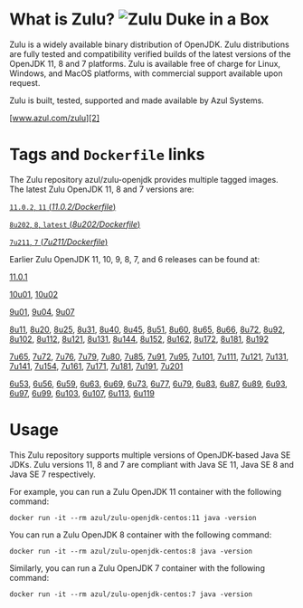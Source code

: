 What is Zulu? ![Zulu Duke in a Box][1]
======================================

Zulu is a widely available binary distribution of OpenJDK. Zulu distributions are fully tested and compatibility verified builds of the latest versions of the OpenJDK 11, 8 and 7 platforms. Zulu is available free of charge for Linux, Windows, and MacOS platforms, with commercial support available upon request.

Zulu is built, tested, supported and made available by Azul Systems.

[www.azul.com/zulu][2]

Tags and `Dockerfile` links
===========================

The Zulu repository azul/zulu-openjdk provides multiple tagged images. The latest Zulu OpenJDK 11, 8 and 7 versions are:

[`11.0.2`, `11` (*11.0.2/Dockerfile*)][76]

[`8u202`, `8`, `latest` (*8u202/Dockerfile*)][48]

[`7u211`, `7` (*7u211/Dockerfile*)][28]

Earlier Zulu OpenJDK 11, 10, 9, 8, 7, and 6 releases can be found at:

[11.0.1][77]

[10u01][74], [10u02][75]

[9u01][71], [9u04][72], [9u07][73]

[8u11][49], [8u20][50], [8u25][51], [8u31][52], [8u40][53], [8u45][54], [8u51][55], [8u60][56], [8u65][57], [8u66][58], [8u72][59], [8u92][60], [8u102][61], [8u112][62], [8u121][63], [8u131][64], [8u144][65], [8u152][66], [8u162][67], [8u172][68], [8u181][69], [8u192][70]

[7u65][29], [7u72][30], [7u76][31], [7u79][32], [7u80][33], [7u85][34], [7u91][35], [7u95][36], [7u101][37], [7u111][38], [7u121][39], [7u131][40], [7u141][41], [7u154][42], [7u161][43], [7u171][44], [7u181][45], [7u191][46], [7u201][47]

[6u53][10], [6u56][11], [6u59][12], [6u63][13], [6u69][14], [6u73][15], [6u77][16], [6u79][17], [6u83][18], [6u87][19], [6u89][20], [6u93][21], [6u97][22], [6u99][23], [6u103][24], [6u107][25], [6u113][26], [6u119][27]

Usage
=====

This Zulu repository supports multiple versions of OpenJDK-based Java SE JDKs. Zulu versions 11, 8 and 7 are compliant with Java SE 11, Java SE 8 and Java SE 7 respectively.

For example, you can run a Zulu OpenJDK 11 container with the following command:

    docker run -it --rm azul/zulu-openjdk-centos:11 java -version

You can run a Zulu OpenJDK 8 container with the following command:

    docker run -it --rm azul/zulu-openjdk-centos:8 java -version

Similarly, you can run a Zulu OpenJDK 7 container with the following command:

    docker run -it --rm azul/zulu-openjdk-centos:7 java -version

  [1]: https://www.azul.com/files/ZuluDocker60.gif
  [2]: http://www.azul.com/zulu
  [10]: https://github.com/zulu-openjdk/zulu-openjdk/blob/master/centos/6u53-6.5.0.2/Dockerfile
  [11]: https://github.com/zulu-openjdk/zulu-openjdk/blob/master/centos/6u56-6.6.0.1/Dockerfile
  [12]: https://github.com/zulu-openjdk/zulu-openjdk/blob/master/centos/6u59-6.7.0.2/Dockerfile
  [13]: https://github.com/zulu-openjdk/zulu-openjdk/blob/master/centos/6u63-6.8.0.1/Dockerfile
  [14]: https://github.com/zulu-openjdk/zulu-openjdk/blob/master/centos/6u69-6.9.0.3/Dockerfile
  [15]: https://github.com/zulu-openjdk/zulu-openjdk/blob/master/centos/6u73-6.10.0.3/Dockerfile
  [16]: https://github.com/zulu-openjdk/zulu-openjdk/blob/master/centos/6u77-6.11.0.2/Dockerfile
  [17]: https://github.com/zulu-openjdk/zulu-openjdk/blob/master/centos/6u79-6.12.0.2/Dockerfile
  [18]: https://github.com/zulu-openjdk/zulu-openjdk/blob/master/centos/6u83-6.13.0.7/Dockerfile
  [19]: https://github.com/zulu-openjdk/zulu-openjdk/blob/master/centos/6u87-6.14.0.1/Dockerfile
  [20]: https://github.com/zulu-openjdk/zulu-openjdk/blob/master/centos/6u89-6.15.0.1/Dockerfile
  [21]: https://github.com/zulu-openjdk/zulu-openjdk/blob/master/centos/6u93-6.16.0.1/Dockerfile
  [22]: https://github.com/zulu-openjdk/zulu-openjdk/blob/master/centos/6u97-6.17.0.1/Dockerfile
  [23]: https://github.com/zulu-openjdk/zulu-openjdk/blob/master/centos/6u99-6.18.0.3/Dockerfile
  [24]: https://github.com/zulu-openjdk/zulu-openjdk/blob/master/centos/6u103-6.19.0.1/Dockerfile
  [25]: https://github.com/zulu-openjdk/zulu-openjdk/blob/master/centos/6u107-6.20.0.1/Dockerfile
  [26]: https://github.com/zulu-openjdk/zulu-openjdk/blob/master/centos/6u113-6.21.0.3/Dockerfile
  [27]: https://github.com/zulu-openjdk/zulu-openjdk/blob/master/centos/6u119-6.22.0.3/Dockerfile
  [28]: https://github.com/zulu-openjdk/zulu-openjdk/blob/master/centos/7u211-7.27.0.1/Dockerfile
  [29]: https://github.com/zulu-openjdk/zulu-openjdk/blob/master/centos/7u65-7.6.0.1/Dockerfile
  [30]: https://github.com/zulu-openjdk/zulu-openjdk/blob/master/centos/7u72-7.7.0.1/Dockerfile
  [31]: https://github.com/zulu-openjdk/zulu-openjdk/blob/master/centos/7u76-7.8.0.3/Dockerfile
  [32]: https://github.com/zulu-openjdk/zulu-openjdk/blob/master/centos/7u79-7.9.0.2/Dockerfile
  [33]: https://github.com/zulu-openjdk/zulu-openjdk/blob/master/centos/7u80-7.10.0.1/Dockerfile
  [34]: https://github.com/zulu-openjdk/zulu-openjdk/blob/master/centos/7u85-7.11.0.3/Dockerfile
  [35]: https://github.com/zulu-openjdk/zulu-openjdk/blob/master/centos/7u91-7.12.0.3/Dockerfile
  [36]: https://github.com/zulu-openjdk/zulu-openjdk/blob/master/centos/7u95-7.13.0.1/Dockerfile
  [37]: https://github.com/zulu-openjdk/zulu-openjdk/blob/master/centos/7u101-7.14.0.5/Dockerfile
  [38]: https://github.com/zulu-openjdk/zulu-openjdk/blob/master/centos/7u111-7.15.0.5/Dockerfile
  [39]: https://github.com/zulu-openjdk/zulu-openjdk/blob/master/centos/7u121-7.16.0.1/Dockerfile
  [40]: https://github.com/zulu-openjdk/zulu-openjdk/blob/master/centos/7u131-7.17.0.5/Dockerfile
  [41]: https://github.com/zulu-openjdk/zulu-openjdk/blob/master/centos/7u141-7.18.0.3/Dockerfile
  [42]: https://github.com/zulu-openjdk/zulu-openjdk/blob/master/centos/7u154-7.20.0.3/Dockerfile
  [43]: https://github.com/zulu-openjdk/zulu-openjdk/blob/master/centos/7u161-7.21.0.3/Dockerfile
  [44]: https://github.com/zulu-openjdk/zulu-openjdk/blob/master/centos/7u171-7.22.0.3/Dockerfile
  [45]: https://github.com/zulu-openjdk/zulu-openjdk/blob/master/centos/7u181-7.23.0.1/Dockerfile
  [46]: https://github.com/zulu-openjdk/zulu-openjdk/blob/master/centos/7u191-7.24.0.1/Dockerfile
  [47]: https://github.com/zulu-openjdk/zulu-openjdk/blob/master/centos/7u201-7.25.0.5/Dockerfile
  [48]: https://github.com/zulu-openjdk/zulu-openjdk/blob/master/centos/8u202-8.36.0.1/Dockerfile
  [49]: https://github.com/zulu-openjdk/zulu-openjdk/blob/master/centos/8u11-8.2.0.1/Dockerfile
  [50]: https://github.com/zulu-openjdk/zulu-openjdk/blob/master/centos/8u20-8.3.0.1/Dockerfile
  [51]: https://github.com/zulu-openjdk/zulu-openjdk/blob/master/centos/8u25-8.4.0.1/Dockerfile
  [52]: https://github.com/zulu-openjdk/zulu-openjdk/blob/master/centos/8u31-8.5.0.1/Dockerfile
  [53]: https://github.com/zulu-openjdk/zulu-openjdk/blob/master/centos/8u40-8.6.0.1/Dockerfile
  [54]: https://github.com/zulu-openjdk/zulu-openjdk/blob/master/centos/8u45-8.7.0.5/Dockerfile
  [55]: https://github.com/zulu-openjdk/zulu-openjdk/blob/master/centos/8u51-8.8.0.3/Dockerfile
  [56]: https://github.com/zulu-openjdk/zulu-openjdk/blob/master/centos/8u60-8.9.0.4/Dockerfile
  [57]: https://github.com/zulu-openjdk/zulu-openjdk/blob/master/centos/8u65-8.10.0.1/Dockerfile
  [58]: https://github.com/zulu-openjdk/zulu-openjdk/blob/master/centos/8u66-8.11.0.1/Dockerfile
  [59]: https://github.com/zulu-openjdk/zulu-openjdk/blob/master/centos/8u72-8.13.0.5/Dockerfile
  [60]: https://github.com/zulu-openjdk/zulu-openjdk/blob/master/centos/8u92-8.15.0.1/Dockerfile
  [61]: https://github.com/zulu-openjdk/zulu-openjdk/blob/master/centos/8u102-8.17.0.7/Dockerfile
  [62]: https://github.com/zulu-openjdk/zulu-openjdk/blob/master/centos/8u112-8.19.0.1/Dockerfile
  [63]: https://github.com/zulu-openjdk/zulu-openjdk/blob/master/centos/8u121-8.20.0.5/Dockerfile
  [64]: https://github.com/zulu-openjdk/zulu-openjdk/blob/master/centos/8u131-8.21.0.1/Dockerfile
  [65]: https://github.com/zulu-openjdk/zulu-openjdk/blob/master/centos/8u144-8.23.0.3/Dockerfile
  [66]: https://github.com/zulu-openjdk/zulu-openjdk/blob/master/centos/8u152-8.25.0.1/Dockerfile
  [67]: https://github.com/zulu-openjdk/zulu-openjdk/blob/master/centos/8u162-8.27.0.7/Dockerfile
  [68]: https://github.com/zulu-openjdk/zulu-openjdk/blob/master/centos/8u172-8.30.0.1/Dockerfile
  [69]: https://github.com/zulu-openjdk/zulu-openjdk/blob/master/centos/8u181-8.31.0.1/Dockerfile
  [70]: https://github.com/zulu-openjdk/zulu-openjdk/blob/master/centos/8u192-8.33.0.1/Dockerfile
  [71]: https://github.com/zulu-openjdk/zulu-openjdk/blob/master/centos/9u01-9.0.1.3/Dockerfile
  [72]: https://github.com/zulu-openjdk/zulu-openjdk/blob/master/centos/9u04-9.0.4.1/Dockerfile
  [73]: https://github.com/zulu-openjdk/zulu-openjdk/blob/master/centos/9u07-9.0.7.1/Dockerfile
  [74]: https://github.com/zulu-openjdk/zulu-openjdk/blob/master/centos/10u01-10.2/Dockerfile
  [75]: https://github.com/zulu-openjdk/zulu-openjdk/blob/master/centos/10u02-10.3/Dockerfile
  [76]: https://github.com/zulu-openjdk/zulu-openjdk/blob/master/centos/11.0.2-11.29/Dockerfile
  [77]: https://github.com/zulu-openjdk/zulu-openjdk/blob/master/centos/11.0.1-11.2/Dockerfile
